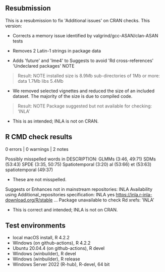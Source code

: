 ## Resubmission

This is a resubmission to fix 'Additional issues' on CRAN checks. This version:

* Corrects a memory issue identified by valgrind/gcc-ASAN/clan-ASAN tests
  
* Removes 2 Latin-1 strings in package data

* Adds 'future' and 'lme4' to Suggests to avoid 'Rd cross-references'
  'Undeclared packages' NOTE
  
> Result: NOTE
>   installed size is 8.9Mb
>   sub-directories of 1Mb or more:
>   data 1.7Mb
>   libs 5.4Mb

* We removed selected vignettes and reduced the size of an included dataset.
  The majority of the size is due to compiled code.

> Result: NOTE
>     Package suggested but not available for checking: ‘INLA’

* This is as intended; INLA is not on CRAN.
    
## R CMD check results

0 errors | 0 warnings | 2 notes

Possibly misspelled words in DESCRIPTION:
  GLMMs (3:46, 49:71)
  SDMs (53:43)
  SPDE (3:35, 50:75)
  Spatiotemporal (3:20)
  al (53:66)
  et (53:63)
  spatiotemporal (49:37)

* These are not misspelled.

Suggests or Enhances not in mainstream repositories:
  INLA
Availability using Additional_repositories specification:
  INLA   yes   https://inla.r-inla-download.org/R/stable
...
Package unavailable to check Rd xrefs: 'INLA'
  
* This is correct and intended; INLA is not on CRAN.

## Test environments

* local macOS install, R 4.2.2
* Windows (on github-actions), R 4.2.2
* Ubuntu 20.04.4 (on github-actions), R devel
* Windows (winbuilder), R devel
* Windows (winbuilder), R release
* Windows Server 2022 (R-hub), R-devel, 64 bit
